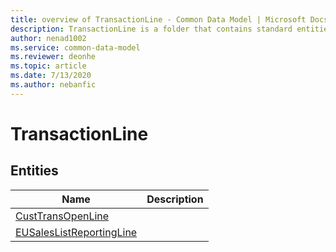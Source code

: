 ```yaml
---
title: overview of TransactionLine - Common Data Model | Microsoft Docs
description: TransactionLine is a folder that contains standard entities related to the Common Data Model.
author: nenad1002
ms.service: common-data-model
ms.reviewer: deonhe
ms.topic: article
ms.date: 7/13/2020
ms.author: nebanfic
---
```


# TransactionLine


## Entities

|Name|Description|
|---|---|
|[CustTransOpenLine](CustTransOpenLine.md)||
|[EUSalesListReportingLine](EUSalesListReportingLine.md)||
